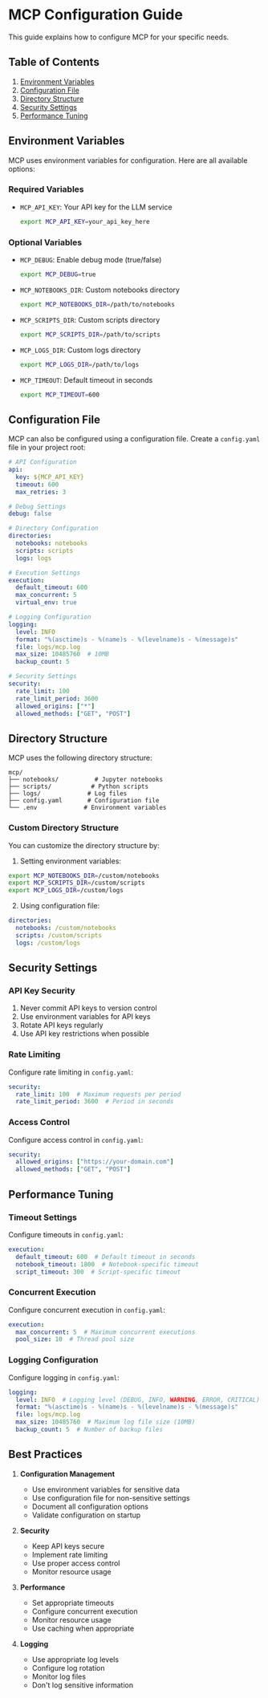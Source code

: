 # MCP Configuration Guide

This guide explains how to configure MCP for your specific needs.

## Table of Contents

1. [Environment Variables](#environment-variables)
2. [Configuration File](#configuration-file)
3. [Directory Structure](#directory-structure)
4. [Security Settings](#security-settings)
5. [Performance Tuning](#performance-tuning)

## Environment Variables

MCP uses environment variables for configuration. Here are all available options:

### Required Variables

- `MCP_API_KEY`: Your API key for the LLM service
  ```bash
  export MCP_API_KEY=your_api_key_here
  ```

### Optional Variables

- `MCP_DEBUG`: Enable debug mode (true/false)
  ```bash
  export MCP_DEBUG=true
  ```

- `MCP_NOTEBOOKS_DIR`: Custom notebooks directory
  ```bash
  export MCP_NOTEBOOKS_DIR=/path/to/notebooks
  ```

- `MCP_SCRIPTS_DIR`: Custom scripts directory
  ```bash
  export MCP_SCRIPTS_DIR=/path/to/scripts
  ```

- `MCP_LOGS_DIR`: Custom logs directory
  ```bash
  export MCP_LOGS_DIR=/path/to/logs
  ```

- `MCP_TIMEOUT`: Default timeout in seconds
  ```bash
  export MCP_TIMEOUT=600
  ```

## Configuration File

MCP can also be configured using a configuration file. Create a `config.yaml` file in your project root:

```yaml
# API Configuration
api:
  key: ${MCP_API_KEY}
  timeout: 600
  max_retries: 3

# Debug Settings
debug: false

# Directory Configuration
directories:
  notebooks: notebooks
  scripts: scripts
  logs: logs

# Execution Settings
execution:
  default_timeout: 600
  max_concurrent: 5
  virtual_env: true

# Logging Configuration
logging:
  level: INFO
  format: "%(asctime)s - %(name)s - %(levelname)s - %(message)s"
  file: logs/mcp.log
  max_size: 10485760  # 10MB
  backup_count: 5

# Security Settings
security:
  rate_limit: 100
  rate_limit_period: 3600
  allowed_origins: ["*"]
  allowed_methods: ["GET", "POST"]
```

## Directory Structure

MCP uses the following directory structure:

```
mcp/
├── notebooks/          # Jupyter notebooks
├── scripts/           # Python scripts
├── logs/             # Log files
├── config.yaml       # Configuration file
└── .env             # Environment variables
```

### Custom Directory Structure

You can customize the directory structure by:

1. Setting environment variables:
```bash
export MCP_NOTEBOOKS_DIR=/custom/notebooks
export MCP_SCRIPTS_DIR=/custom/scripts
export MCP_LOGS_DIR=/custom/logs
```

2. Using configuration file:
```yaml
directories:
  notebooks: /custom/notebooks
  scripts: /custom/scripts
  logs: /custom/logs
```

## Security Settings

### API Key Security

1. Never commit API keys to version control
2. Use environment variables for API keys
3. Rotate API keys regularly
4. Use API key restrictions when possible

### Rate Limiting

Configure rate limiting in `config.yaml`:

```yaml
security:
  rate_limit: 100  # Maximum requests per period
  rate_limit_period: 3600  # Period in seconds
```

### Access Control

Configure access control in `config.yaml`:

```yaml
security:
  allowed_origins: ["https://your-domain.com"]
  allowed_methods: ["GET", "POST"]
```

## Performance Tuning

### Timeout Settings

Configure timeouts in `config.yaml`:

```yaml
execution:
  default_timeout: 600  # Default timeout in seconds
  notebook_timeout: 1800  # Notebook-specific timeout
  script_timeout: 300  # Script-specific timeout
```

### Concurrent Execution

Configure concurrent execution in `config.yaml`:

```yaml
execution:
  max_concurrent: 5  # Maximum concurrent executions
  pool_size: 10  # Thread pool size
```

### Logging Configuration

Configure logging in `config.yaml`:

```yaml
logging:
  level: INFO  # Logging level (DEBUG, INFO, WARNING, ERROR, CRITICAL)
  format: "%(asctime)s - %(name)s - %(levelname)s - %(message)s"
  file: logs/mcp.log
  max_size: 10485760  # Maximum log file size (10MB)
  backup_count: 5  # Number of backup files
```

## Best Practices

1. **Configuration Management**
   - Use environment variables for sensitive data
   - Use configuration file for non-sensitive settings
   - Document all configuration options
   - Validate configuration on startup

2. **Security**
   - Keep API keys secure
   - Implement rate limiting
   - Use proper access control
   - Monitor resource usage

3. **Performance**
   - Set appropriate timeouts
   - Configure concurrent execution
   - Monitor resource usage
   - Use caching when appropriate

4. **Logging**
   - Use appropriate log levels
   - Configure log rotation
   - Monitor log files
   - Don't log sensitive information 